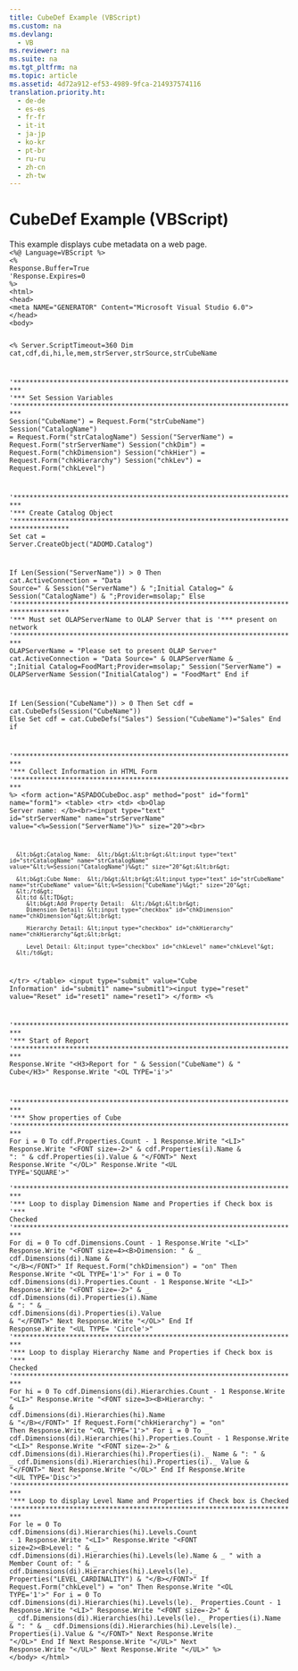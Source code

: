 ```yaml
---
title: CubeDef Example (VBScript)
ms.custom: na
ms.devlang: 
  - VB
ms.reviewer: na
ms.suite: na
ms.tgt_pltfrm: na
ms.topic: article
ms.assetid: 4d72a912-ef53-4989-9fca-214937574116
translation.priority.ht: 
  - de-de
  - es-es
  - fr-fr
  - it-it
  - ja-jp
  - ko-kr
  - pt-br
  - ru-ru
  - zh-cn
  - zh-tw
---
```

# CubeDef Example (VBScript)
<?xml version="1.0" encoding="utf-8"?>
<developerReferenceWithoutSyntaxDocument xmlns="http://ddue.schemas.microsoft.com/authoring/2003/5" xmlns:xlink="http://www.w3.org/1999/xlink" xmlns:xsi="http://www.w3.org/2001/XMLSchema-instance" xsi:schemaLocation="http://ddue.schemas.microsoft.com/authoring/2003/5 http://dduestorage.blob.core.windows.net/ddueschema/developer.xsd">
  <introduction>
    <para>This example displays cube metadata on a web page.</para>
  </introduction>
  <section>
    <content>
      <code>&lt;%@ Language=VBScript %&gt;
&lt;%
Response.Buffer=True
'Response.Expires=0
%&gt;
&lt;html&gt;
&lt;head&gt;
&lt;meta NAME="GENERATOR" Content="Microsoft Visual Studio 6.0"&gt;
&lt;/head&gt;
&lt;body&gt;

&lt;%
Server.ScriptTimeout=360
Dim cat,cdf,di,hi,le,mem,strServer,strSource,strCubeName

'************************************************************************
'*** Set Session Variables
'************************************************************************
Session("CubeName") = Request.Form("strCubeName")
Session("CatalogName") = Request.Form("strCatalogName")
Session("ServerName") = Request.Form("strServerName")
Session("chkDim") = Request.Form("chkDimension")
Session("chkHier") =  Request.Form("chkHierarchy")
Session("chkLev") =  Request.Form("chkLevel")

'************************************************************************
'*** Create Catalog Object
'************************************************************************************
Set cat = Server.CreateObject("ADOMD.<codeFeaturedElement>Catalog</codeFeaturedElement>")

If Len(Session("ServerName")) &gt; 0 Then
   cat.<codeFeaturedElement>ActiveConnection</codeFeaturedElement> = "Data Source=" &amp; Session("ServerName") &amp; ";Initial Catalog=" &amp; Session("CatalogName") &amp; ";Provider=msolap;"
Else
'************************************************************************************
'*** Must set OLAPServerName to OLAP Server that is
'*** present on network
'************************************************************************
OLAPServerName = "Please set to present OLAP Server"
   cat.ActiveConnection = "Data Source=" &amp; OLAPServerName &amp; _
      ";Initial Catalog=FoodMart;Provider=msolap;"
   Session("ServerName") = OLAPServerName
   Session("InitialCatalog") = "FoodMart"
End if

If Len(Session("CubeName")) &gt; 0 Then
   Set cdf = cat.<codeFeaturedElement>CubeDefs</codeFeaturedElement>(Session("CubeName"))
Else
   Set cdf = cat.CubeDefs("Sales")
   Session("CubeName")="Sales"
End if

'************************************************************************
'*** Collect Information in HTML Form
'************************************************************************
%&gt;
&lt;form action="ASPADOCubeDoc.asp" method="post" id="form1" name="form1"&gt;
&lt;table&gt;
   &lt;tr&gt;
      &lt;td&gt;
      &lt;b&gt;Olap Server name:  &lt;/b&gt;&lt;br&gt;&lt;input type="text" id="strServerName" name="strServerName" value="&lt;%=Session("ServerName")%&gt;" size="20"&gt;&lt;br&gt;

      &lt;b&gt;Catalog Name:  &lt;/b&gt;&lt;br&gt;&lt;input type="text" id="strCatalogName" name="strCatalogName" value="&lt;%=Session("CatalogName")%&gt;" size="20"&gt;&lt;br&gt;

      &lt;b&gt;Cube Name:  &lt;/b&gt;&lt;br&gt;&lt;input type="text" id="strCubeName" name="strCubeName" value="&lt;%=Session("CubeName")%&gt;" size="20"&gt;
      &lt;/td&gt;
      &lt;td &lt;TD&gt;
         &lt;b&gt;Add Property Detail:  &lt;/b&gt;&lt;br&gt;
         Dimension Detail: &lt;input type="checkbox" id="chkDimension" name="chkDimension"&gt;&lt;br&gt;

         Hierarchy Detail: &lt;input type="checkbox" id="chkHierarchy" name="chkHierarchy"&gt;&lt;br&gt;

         Level Detail: &lt;input type="checkbox" id="chkLevel" name="chkLevel"&gt;
      &lt;/td&gt; 
   &lt;/tr&gt;
&lt;/table&gt;
&lt;input type="submit" value="Cube Information" id="submit1" name="submit1"&gt;&lt;input type="reset" value="Reset" id="reset1" name="reset1"&gt;
&lt;/form&gt;
&lt;%

'************************************************************************
'*** Start of Report
'************************************************************************
Response.Write "&lt;H3&gt;Report for " &amp; Session("CubeName") &amp; " Cube&lt;/H3&gt;"
Response.Write "&lt;OL TYPE='i'&gt;"

'************************************************************************
'*** Show properties of Cube
'************************************************************************
            For i = 0 To cdf.Properties.Count - 1
               Response.Write "&lt;LI&gt;"
               Response.Write "&lt;FONT size=-2&gt;" &amp; cdf.Properties(i).Name &amp; ": " &amp; cdf.Properties(i).Value &amp; "&lt;/FONT&gt;"
            Next
            Response.Write "&lt;/OL&gt;"
            Response.Write "&lt;UL TYPE='SQUARE'&gt;"   
 '************************************************************************
'*** Loop to display Dimension Name and Properties if Check box is 
'*** Checked
'************************************************************************
      For di = 0 To cdf.Dimensions.Count - 1
         Response.Write "&lt;LI&gt;"
         Response.Write "&lt;FONT size=4&gt;&lt;B&gt;Dimension: " &amp; _
            cdf.Dimensions(di).<codeFeaturedElement>Name</codeFeaturedElement> &amp; "&lt;/B&gt;&lt;/FONT&gt;"
         If Request.Form("chkDimension") = "on" Then
            Response.Write "&lt;OL TYPE='1'&gt;"
            For i = 0 To cdf.Dimensions(di).Properties.Count - 1
               Response.Write "&lt;LI&gt;"
               Response.Write "&lt;FONT size=-2&gt;" &amp; _
                  cdf.Dimensions(di).Properties(i).<codeFeaturedElement>Name</codeFeaturedElement> &amp; ": " &amp; _
                  cdf.Dimensions(di).Properties(i).<codeFeaturedElement>Value</codeFeaturedElement> &amp; "&lt;/FONT&gt;"
            Next
            Response.Write "&lt;/OL&gt;"
         End If
         Response.Write "&lt;UL TYPE= 'Circle'&gt;"
'************************************************************************
'*** Loop to display Hierarchy Name and Properties if Check box is 
'*** Checked
'************************************************************************
         For hi = 0 To cdf.Dimensions(di).Hierarchies.Count - 1
            Response.Write "&lt;LI&gt;"
            Response.Write "&lt;FONT size=3&gt;&lt;B&gt;Hierarchy: " &amp; _
               cdf.<codeFeaturedElement>Dimensions</codeFeaturedElement>(di).<codeFeaturedElement>Hierarchies</codeFeaturedElement>(hi).<codeFeaturedElement>Name</codeFeaturedElement> &amp; "&lt;/B&gt;&lt;/FONT&gt;"
            If Request.Form("chkHierarchy") = "on" Then
               Response.Write "&lt;OL TYPE='1'&gt;"
               For i = 0 To _
                  cdf.Dimensions(di).Hierarchies(hi).Properties.Count - 1
                  Response.Write "&lt;LI&gt;"
                  Response.Write "&lt;FONT size=-2&gt;" &amp; _
                     cdf.Dimensions(di).Hierarchies(hi).Properties(i)._
                     Name &amp; ": " &amp; _
                     cdf.Dimensions(di).Hierarchies(hi).Properties(i)._
                     Value &amp; "&lt;/FONT&gt;"
               Next
               Response.Write "&lt;/OL&gt;"
            End If
            Response.Write "&lt;UL TYPE='Disc'&gt;"
'************************************************************************
'*** Loop to display Level Name and Properties if Check box is Checked
'************************************************************************
      For le = 0 To cdf.Dimensions(di).Hierarchies(hi).<codeFeaturedElement>Levels</codeFeaturedElement>.Count - 1
               Response.Write "&lt;LI&gt;"
               Response.Write "&lt;FONT size=2&gt;&lt;B&gt;Level: " &amp; _
                  cdf.Dimensions(di).Hierarchies(hi).Levels(le).Name &amp; _
                  " with a Member Count of: " &amp; _
                  cdf.Dimensions(di).Hierarchies(hi).Levels(le)._
                  Properties("LEVEL_CARDINALITY") &amp; "&lt;/B&gt;&lt;/FONT&gt;"
               If Request.Form("chkLevel") = "on" Then
                  Response.Write "&lt;OL TYPE='1'&gt;"
                  For i = 0 To 
                     cdf.Dimensions(di).Hierarchies(hi).Levels(le)._
                     Properties.Count - 1
                     Response.Write "&lt;LI&gt;"
                     Response.Write "&lt;FONT size=-2&gt;" &amp; _
                        cdf.Dimensions(di).Hierarchies(hi).Levels(le)._
                        Properties(i).Name &amp; ": " &amp; _
                        cdf.Dimensions(di).Hierarchies(hi).Levels(le)._
                        Properties(i).Value &amp; "&lt;/FONT&gt;"
                  Next
                  Response.Write "&lt;/OL&gt;"
               End If
            Next
            Response.Write "&lt;/UL&gt;"
         Next
         Response.Write "&lt;/UL&gt;"
      Next
      Response.Write "&lt;/UL&gt;"
%&gt;
&lt;/body&gt;
&lt;/html&gt;</code>
    </content>
  </section>
  <relatedTopics />
</developerReferenceWithoutSyntaxDocument>